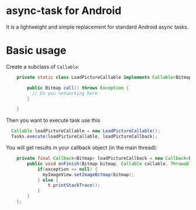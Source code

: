 async-task for Android
===========================

It is a lightweight and simple replacement for standard Android async tasks.

Basic usage
===========

Create a subclass of `Callable`:

```java
	private static class LoadPictureCallable implements Callable<Bitmap> {

		public Bitmap call() throws Exception {
		  // Do you networking here
		}

	}
```

Then you want to execute task use this

```java
  Callable loadPictureCallable = new LoadPictureCallable();
  Tasks.execute(loadPictureCallable, loadPictureCallback);
```

You will get results in your callback object (in the main thread):

```java
	private final Callback<Bitmap> loadPictureCallback = new Callback<Bitmap>() {
		public void onFinish(Bitmap bitmap, Callable callable, Throwable t) {
			if(exception == null) {
			  myImageView.setImageBitmap(bitmap);
			} else {
				t.printStackTrace();
			}
		}
	};

```
